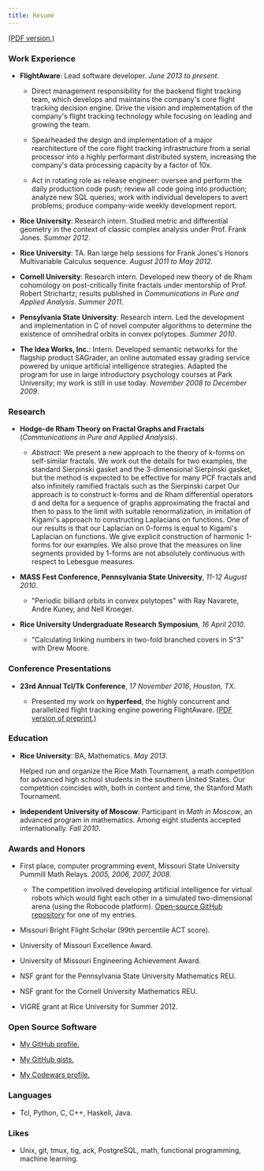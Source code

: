 ```yaml
---
title: Résumé
---
```


[(PDF version.)](https://www.dropbox.com/s/dm0ylb5ivr5zkhx/cv.pdf?dl=0)

### Work Experience

* **FlightAware**:
	Lead software developer. *June 2013 to present*.

	-  Direct management responsibility for the backend flight tracking team, which develops and maintains the company's core flight tracking decision engine. Drive the vision and implementation of the company's flight tracking technology while focusing on leading and growing the team.

	- Spearheaded the design and implementation of a major rearchitecture of the core flight tracking infrastructure from a serial processor into a highly performant distributed system, increasing the company's data processing capacity by a factor of 10x.

	- Act in rotating role as release engineer: oversee and perform the daily production code push; review all code going into production; analyze new SQL queries; work with individual developers to avert problems; produce company-wide weekly development report.

* **Rice University**:
	Research intern. Studied metric and differential geometry in the context of classic complex analysis under Prof. Frank Jones. *Summer 2012*.

* **Rice University**: TA. Ran large help sessions for Frank Jones's Honors Multivariable Calculus sequence. *August 2011 to May 2012*.

* **Cornell University**: Research intern. Developed new theory of de Rham cohomology on post-critically finite fractals under mentorship of Prof. Robert Strichartz; results published in *Communications in Pure and Applied Analysis*. *Summer 2011*.

* **Pensylvania State University**: Research intern. Led the development and implementation in C of novel computer algorithms to determine the existence of omnihedral orbits in convex polytopes. *Summer 2010*.

* **The Idea Works, Inc.**: Intern. Developed semantic networks for the flagship product SAGrader, an online automated essay grading service powered by unique artificial intelligence strategies. Adapted the program for use in large introductory psychology courses at Park University; my work is still in use today. *November 2008 to December 2009*.

### Research

* **Hodge-de Rham Theory on Fractal Graphs and Fractals** (*Communications in Pure and Applied Analysis*).

	- *Abstract*: We present a new approach to the theory of k-forms on self-similar fractals. We work out the details for two examples, the standard Sierpinski gasket and the 3-dimensional Sierpinski gasket, but the method is expected to be effective for many PCF fractals and also infinitely ramified fractals such as the Sierpinski carpet Our approach is to construct k-forms and de Rham differential operators d and delta for a sequence of graphs approximating the fractal and then to pass to the limit with suitable renormalization, in imitation of Kigami's approach to constructing Laplacians on functions. One of our results is that our Laplacian on 0-forms is equal to Kigami's Laplacian on functions. We give explicit construction of harmonic 1-forms for our examples. We also prove that the measures on line segments provided by 1-forms are not absolutely continuous with respect to Lebesgue measures.

* **MASS Fest Conference, Pennsylvania State University**, *11-12 August 2010*.

	- "Periodic billiard orbits in convex polytopes" with Ray Navarete, Andre Kuney, and Nell Kroeger.

* **Rice University Undergraduate Research Symposium**, *16 April 2010*.

	- "Calculating linking numbers in two-fold branched covers in S^3" with Drew Moore.

### Conference Presentations

* **23rd Annual Tcl/Tk Conference**, *17 November 2016*, *Houston, TX*.

	- Presented my work on **hyperfeed**, the highly concurrent and parallelized flight tracking engine powering FlightAware. [(PDF version of preprint.)](https://www.dropbox.com/s/pxjld10b853sfk5/Hyperfeed.pdf?dl=0)

### Education

* **Rice University**:
	BA, Mathematics. *May 2013*.

	Helped run and organize the Rice Math Tournament, a math competition for advanced high school students in the southern United States. Our competition coincides with, both in content and time, the Stanford Math Tournament.
* **Independent University of Moscow**:
	Participant in *Math in Moscow*, an advanced program in mathematics. Among eight students accepted internationally. *Fall 2010*.

### Awards and Honors

* First place, computer programming event, Missouri State University Pummill Math Relays. *2005, 2006, 2007, 2008*.

	- The competition involved developing artificial intelligence for virtual robots which would fight each other in a simulated two-dimensional arena (using the Robocode platform). [Open-source GitHub repository](https://github.com/zpconn/RoboFuehrer) for one of my entries.

* Missouri Bright Flight Scholar (99th percentile ACT score).

* University of Missouri Excellence Award.

* University of Missouri Engineering Achievement Award.

* NSF grant for the Pennsylvania State University Mathematics REU.

* NSF grant for the Cornell University Mathematics REU.

* VIGRE grant at Rice University for Summer 2012.

### Open Source Software

* [My GitHub profile.](http://github.com/zpconn)

* [My GitHub gists.](http://gist.github.com/zpconn)

* [My Codewars profile.](http://www.codewars.com/users/zpconn)

### Languages

* Tcl, Python, C, C++, Haskell, Java.

### Likes

* Unix, git, tmux, tig, ack, PostgreSQL, math, functional programming, machine learning.
